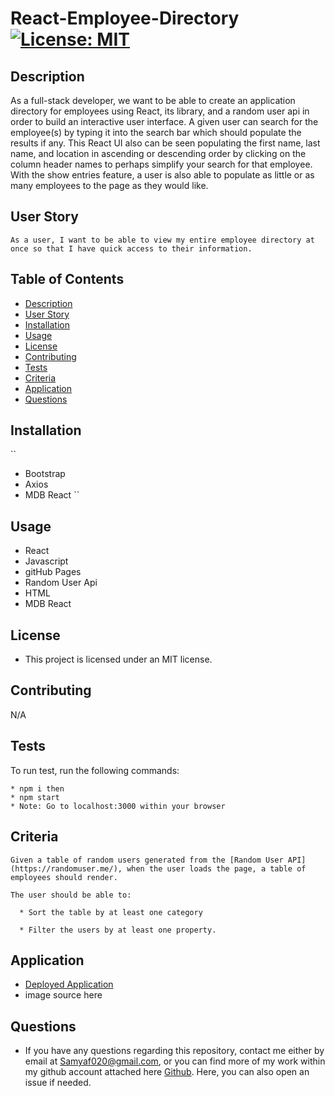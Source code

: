 # React-Employee-Directory [![License: MIT](https://img.shields.io/badge/License-MIT-yellow.svg)](https://opensource.org/licenses/MIT)

## Description

As a full-stack developer, we want to be able to create an application directory for employees using React, its library, and a random user api in order to build an interactive user interface. A given user can search for the employee(s) by typing it into the search bar which should populate the results if any. This React UI also can be seen populating the first name, last name, and location in ascending or descending order by clicking on the column header names to perhaps simplify your search for that employee. With the show entries feature, a user is also able to populate as little or as many employees to the page as they would like.   

## User Story

```
As a user, I want to be able to view my entire employee directory at once so that I have quick access to their information.
```

## Table of Contents
* [Description](#description)
* [User Story](#userstory)
* [Installation](#installation)
* [Usage](#usage)
* [License](#license)
* [Contributing](#contributing)
* [Tests](#tests)
* [Criteria](#criteria)
* [Application](#application)
* [Questions](#questions)

## Installation 

``
* Bootstrap
* Axios
* MDB React
``

## Usage

* React
* Javascript
* gitHub Pages
* Random User Api
* HTML
* MDB React

## License

* This project is licensed under an MIT license.

## Contributing 

N/A

## Tests

To run test, run the following commands:

```
* npm i then
* npm start 
* Note: Go to localhost:3000 within your browser
```

## Criteria

```
Given a table of random users generated from the [Random User API](https://randomuser.me/), when the user loads the page, a table of employees should render. 

The user should be able to:

  * Sort the table by at least one category

  * Filter the users by at least one property.
```

## Application

* [Deployed Application](https://samya129.github.io/React-Employee-Directory/)
*  image source here

## Questions

* If you have any questions regarding this repository, contact me either by email at Samyaf020@gmail.com, or you can find more of my work within my github account attached here [Github](https://github.com/Samya129). Here, you can also open an issue if needed.
